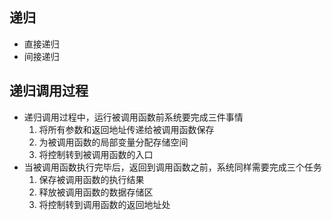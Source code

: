 
## 递归
- 直接递归
- 间接递归

## 递归调用过程
- 递归调用过程中，运行被调用函数前系统要完成三件事情
	1. 将所有参数和返回地址传递给被调用函数保存
	2. 为被调用函数的局部变量分配存储空间
	3. 将控制转到被调用函数的入口
- 当被调用函数执行完毕后，返回到调用函数之前，系统同样需要完成三个任务
	1. 保存被调用函数的执行结果
	2. 释放被调用函数的数据存储区
	3. 将控制转到调用函数的返回地址处

